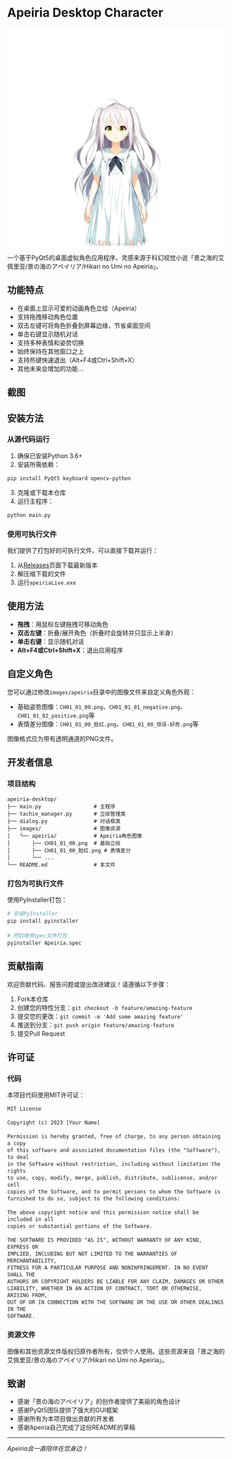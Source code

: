 # Apeiria Desktop Character

![Apeiria](images/apeiria/CH01_01_00+normal.png)

一个基于PyQt5的桌面虚拟角色应用程序，灵感来源于科幻视觉小说「景之海的艾佩里亚/景の海のアペイリア/Hikari no Umi no Apeiria」。

## 功能特点

- 在桌面上显示可爱的动画角色立绘（Apeiria）
- 支持拖拽移动角色位置
- 双击左键可将角色折叠到屏幕边缘，节省桌面空间
- 单击右键显示随机对话
- 支持多种表情和姿势切换
- 始终保持在其他窗口之上
- 支持热键快速退出（Alt+F4或Ctrl+Shift+X）
- 其他未来会增加的功能...

## 截图

## 安装方法

### 从源代码运行

1. 确保已安装Python 3.6+
2. 安装所需依赖：

```bash
pip install PyQt5 keyboard opencv-python
```

3. 克隆或下载本仓库
4. 运行主程序：

```bash
python main.py
```

### 使用可执行文件

我们提供了打包好的可执行文件，可以直接下载并运行：

1. 从[Releases](https://github.com/yourusername/apeiria-desktop/releases)页面下载最新版本
2. 解压缩下载的文件
3. 运行`apeiriaLive.exe`

## 使用方法

- **拖拽**：用鼠标左键拖拽可移动角色
- **双击左键**：折叠/展开角色（折叠时会旋转并只显示上半身）
- **单击右键**：显示随机对话
- **Alt+F4或Ctrl+Shift+X**：退出应用程序

## 自定义角色

您可以通过修改`images/apeiria`目录中的图像文件来自定义角色外观：

- 基础姿势图像：`CH01_01_00.png`、`CH01_01_01_negative.png`、`CH01_01_02_positive.png`等
- 表情差分图像：`CH01_01_00_脸红.png`、`CH01_01_00_惊讶-好奇.png`等

图像格式应为带有透明通道的PNG文件。

## 开发者信息

### 项目结构

```
apeiria-desktop/
├── main.py                 # 主程序
├── tachie_manager.py       # 立绘管理类
├── dialog.py               # 对话框类
├── images/                 # 图像资源
│   └── apeiria/            # Apeiria角色图像
│       ├── CH01_01_00.png  # 基础立绘
│       ├── CH01_01_00_脸红.png # 表情差分
│       └── ...
└── README.md               # 本文件
```

### 打包为可执行文件

使用PyInstaller打包：

```bash
# 安装PyInstaller
pip install pyinstaller

# 然后使用spec文件打包
pyinstaller Apeiria.spec
```

## 贡献指南

欢迎贡献代码、报告问题或提出改进建议！请遵循以下步骤：

1. Fork本仓库
2. 创建您的特性分支：`git checkout -b feature/amazing-feature`
3. 提交您的更改：`git commit -m 'Add some amazing feature'`
4. 推送到分支：`git push origin feature/amazing-feature`
5. 提交Pull Request

## 许可证

### 代码

本项目代码使用MIT许可证：

```
MIT License

Copyright (c) 2023 [Your Name]

Permission is hereby granted, free of charge, to any person obtaining a copy
of this software and associated documentation files (the "Software"), to deal
in the Software without restriction, including without limitation the rights
to use, copy, modify, merge, publish, distribute, sublicense, and/or sell
copies of the Software, and to permit persons to whom the Software is
furnished to do so, subject to the following conditions:

The above copyright notice and this permission notice shall be included in all
copies or substantial portions of the Software.

THE SOFTWARE IS PROVIDED "AS IS", WITHOUT WARRANTY OF ANY KIND, EXPRESS OR
IMPLIED, INCLUDING BUT NOT LIMITED TO THE WARRANTIES OF MERCHANTABILITY,
FITNESS FOR A PARTICULAR PURPOSE AND NONINFRINGEMENT. IN NO EVENT SHALL THE
AUTHORS OR COPYRIGHT HOLDERS BE LIABLE FOR ANY CLAIM, DAMAGES OR OTHER
LIABILITY, WHETHER IN AN ACTION OF CONTRACT, TORT OR OTHERWISE, ARISING FROM,
OUT OF OR IN CONNECTION WITH THE SOFTWARE OR THE USE OR OTHER DEALINGS IN THE
SOFTWARE.
```

### 资源文件

图像和其他资源文件版权归原作者所有，仅供个人使用。这些资源来自「景之海的艾佩里亚/景の海のアペイリア/Hikari no Umi no Apeiria」。

## 致谢

- 感谢「景の海のアペイリア」的创作者提供了美丽的角色设计
- 感谢PyQt5团队提供了强大的GUI框架
- 感谢所有为本项目做出贡献的开发者
- 感谢Apeiria自己完成了这份README的草稿

---

*Apeiria会一直陪伴在您身边！*